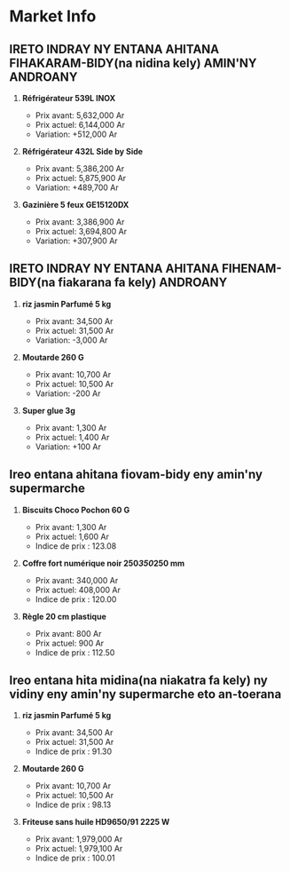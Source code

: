 # Market Info

## IRETO INDRAY NY ENTANA AHITANA FIHAKARAM-BIDY(na nidina kely) AMIN'NY ANDROANY

1. **Réfrigérateur 539L INOX**
   - Prix avant: 5,632,000 Ar
   - Prix actuel: 6,144,000 Ar
   - Variation: +512,000 Ar

2. **Réfrigérateur 432L Side by Side**
   - Prix avant: 5,386,200 Ar
   - Prix actuel: 5,875,900 Ar
   - Variation: +489,700 Ar

3. **Gazinière 5 feux GE15120DX**
   - Prix avant: 3,386,900 Ar
   - Prix actuel: 3,694,800 Ar
   - Variation: +307,900 Ar

## IRETO INDRAY NY ENTANA AHITANA FIHENAM-BIDY(na fiakarana fa kely) ANDROANY

1. **riz jasmin Parfumé 5 kg**
   - Prix avant: 34,500 Ar
   - Prix actuel: 31,500 Ar
   - Variation: -3,000 Ar

2. **Moutarde 260 G**
   - Prix avant: 10,700 Ar
   - Prix actuel: 10,500 Ar
   - Variation: -200 Ar

3. **Super glue 3g**
   - Prix avant: 1,300 Ar
   - Prix actuel: 1,400 Ar
   - Variation: +100 Ar

## Ireo entana ahitana fiovam-bidy eny amin'ny supermarche

1. **Biscuits Choco Pochon 60 G**
   - Prix avant: 1,300 Ar
   - Prix actuel: 1,600 Ar
   - Indice de prix : 123.08

2. **Coffre fort numérique noir 250*350*250 mm**
   - Prix avant: 340,000 Ar
   - Prix actuel: 408,000 Ar
   - Indice de prix : 120.00

3. **Règle 20 cm plastique**
   - Prix avant: 800 Ar
   - Prix actuel: 900 Ar
   - Indice de prix : 112.50

## Ireo entana hita midina(na niakatra fa kely) ny vidiny eny amin'ny supermarche eto an-toerana

1. **riz jasmin Parfumé 5 kg**
   - Prix avant: 34,500 Ar
   - Prix actuel: 31,500 Ar
   - Indice de prix : 91.30

2. **Moutarde 260 G**
   - Prix avant: 10,700 Ar
   - Prix actuel: 10,500 Ar
   - Indice de prix : 98.13

3. **Friteuse sans huile HD9650/91 2225 W**
   - Prix avant: 1,979,000 Ar
   - Prix actuel: 1,979,100 Ar
   - Indice de prix : 100.01


